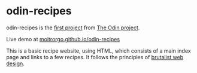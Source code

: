 # odin-recipes

odin-recipes is the [first project](https://www.theodinproject.com/lessons/foundations-recipes#viewing-your-project-on-the-web) from [The Odin project](https://www.theodinproject.com/).

Live demo at [moitrorgo.github.io/odin-recipes](moitrorgo.github.io/odin-recipes)

This is a basic recipe website, using HTML, which consists of a main index page and links to a few recipes. It follows the principles of [brutalist web design](https://brutalistwebsites.com/).